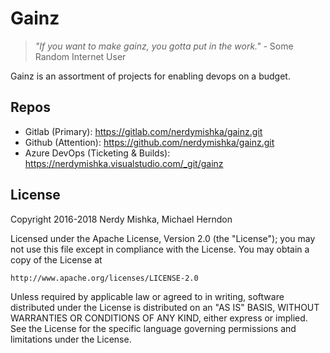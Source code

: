 # Gainz

> *&quot;If you want to make gainz, you gotta put in the work.&quot;* - Some Random Internet User

Gainz is an assortment of projects for enabling devops on a budget.

## Repos

- Gitlab (Primary): https://gitlab.com/nerdymishka/gainz.git
- Github (Attention): https://github.com/nerdymishka/gainz.git
- Azure DevOps (Ticketing & Builds): https://nerdymishka.visualstudio.com/_git/gainz

## License

Copyright 2016-2018 Nerdy Mishka, Michael Herndon

Licensed under the Apache License, Version 2.0 (the "License");
you may not use this file except in compliance with the License.
You may obtain a copy of the License at

    http://www.apache.org/licenses/LICENSE-2.0

Unless required by applicable law or agreed to in writing, software
distributed under the License is distributed on an "AS IS" BASIS,
WITHOUT WARRANTIES OR CONDITIONS OF ANY KIND, either express or implied.
See the License for the specific language governing permissions and
limitations under the License.